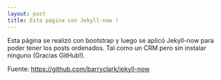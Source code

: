 ```yaml
---
layout: post
title: Esta página con Jekyll-now !
---
```


Esta página se realizó con bootstrap y luego se aplicó Jekyll-now para poder tener los posts ordenados. Tal como un CRM pero sin instalar ninguno (Gracias GitHub!). 

Fuente: https://github.com/barryclark/jekyll-now